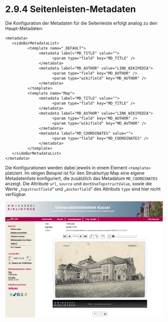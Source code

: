 # 2.9.4 Seitenleisten-Metadaten

Die Konfiguration der Metadaten für die Seitenleiste erfolgt analog zu den Haupt-Metadaten:  


```markup
<metadata>
   <sideBarMetadataList>
          <template name="_DEFAULT">
               <metadata label="MD_TITLE" value="">
                     <param type="field" key="MD_TITLE" />
               </metadata>
               <metadata label="MD_AUTHOR" value="LINK_WIKIPEDIA">
                     <param type="field" key="MD_AUTHOR" />
                     <param type="wikifield" key="MD_AUTHOR" />
               </metadata>
          </template>
          <template name="Map">
               <metadata label="MD_TITLE" value="">
                     <param type="field" key="MD_TITLE" />
               </metadata>
               <metadata label="MD_AUTHOR" value="LINK_WIKIPEDIA">
                     <param type="field" key="MD_AUTHOR" />
                     <param type="wikifield" key="MD_AUTHOR" />
               </metadata>
               <metadata label="MD_COORDINATES" value="">
                     <param type="field" key="MD_COORDINATES" />
               </metadata>
          </template>
   </sideBarMetadataList>
</metadata>
```

Die Konfigurationen werden dabei jeweils in einem Element `<template>` platziert. Im obigen Beispiel ist für den Strukturtyp Map eine eigene Metadatenliste konfiguriert, die zusätzlich das Metadatum `MD_COORDINATES` anzeigt. Die Attribute `url`, `source` und `dontUseTopstructValue`, sowie die Werte „`topstructfield`“ und „`anchorfield`“ des Attributs `type` sind hier nicht verfügbar.

![](../../.gitbook/assets/seitenleiste.png)

